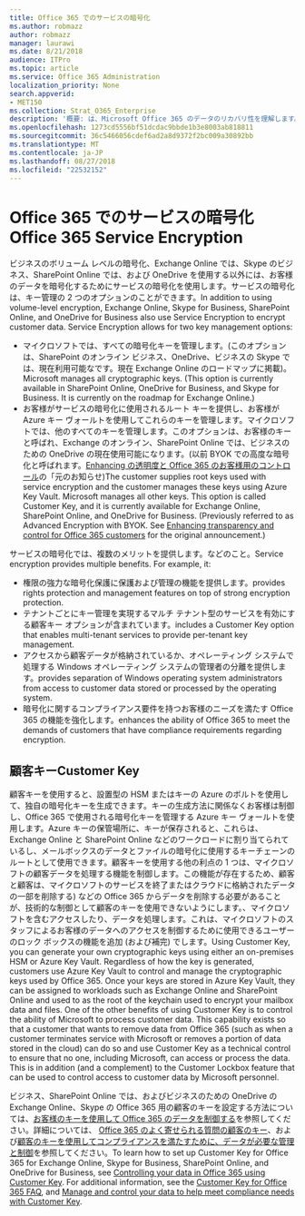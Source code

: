 ```yaml
---
title: Office 365 でのサービスの暗号化
ms.author: robmazz
author: robmazz
manager: laurawi
ms.date: 8/21/2018
audience: ITPro
ms.topic: article
ms.service: Office 365 Administration
localization_priority: None
search.appverid:
- MET150
ms.collection: Strat_O365_Enterprise
description: '概要: は、Microsoft Office 365 のデータのリカバリ性を理解します。'
ms.openlocfilehash: 1273cd5556bf51dcdac9bbde1b3e8003ab818811
ms.sourcegitcommit: 36c5466056cdef6ad2a8d9372f2bc009a30892bb
ms.translationtype: MT
ms.contentlocale: ja-JP
ms.lasthandoff: 08/27/2018
ms.locfileid: "22532152"
---
```

# <a name="office-365-service-encryption"></a><span data-ttu-id="ebbfc-103">Office 365 でのサービスの暗号化</span><span class="sxs-lookup"><span data-stu-id="ebbfc-103">Office 365 Service Encryption</span></span>

<span data-ttu-id="ebbfc-p101">ビジネスのボリューム レベルの暗号化、Exchange Online では、Skype のビジネス、SharePoint Online では、および OneDrive を使用する以外には、お客様のデータを暗号化するためにサービスの暗号化を使用します。サービスの暗号化は、キー管理の 2 つのオプションのことができます。</span><span class="sxs-lookup"><span data-stu-id="ebbfc-p101">In addition to using volume-level encryption, Exchange Online, Skype for Business, SharePoint Online, and OneDrive for Business also use Service Encryption to encrypt customer data. Service Encryption allows for two key management options:</span></span>
- <span data-ttu-id="ebbfc-p102">マイクロソフトでは、すべての暗号化キーを管理します。(このオプションは、SharePoint のオンライン ビジネス、OneDrive、ビジネスの Skype では、現在利用可能なです。現在 Exchange Online のロードマップに掲載)。</span><span class="sxs-lookup"><span data-stu-id="ebbfc-p102">Microsoft manages all cryptographic keys. (This option is currently available in SharePoint Online, OneDrive for Business, and Skype for Business. It is currently on the roadmap for Exchange Online.)</span></span>
- <span data-ttu-id="ebbfc-p103">お客様がサービスの暗号化に使用されるルート キーを提供し、お客様が Azure キー ヴォールトを使用してこれらのキーを管理します。マイクロソフトでは、他のすべてのキーを管理します。このオプションは、お客様のキーと呼ばれ、Exchange のオンライン、SharePoint Online では、ビジネスのための OneDrive の現在使用可能になります。(以前 BYOK での高度な暗号化と呼ばれます。[Enhancing の透明度と Office 365 のお客様用のコントロール](http://blogs.office.com/2015/04/21/enhancing-transparency-and-control-for-office-365-customers/)の「元のお知らせ)</span><span class="sxs-lookup"><span data-stu-id="ebbfc-p103">The customer supplies root keys used with service encryption and the customer manages these keys using Azure Key Vault. Microsoft manages all other keys. This option is called Customer Key, and it is currently available for Exchange Online, SharePoint Online, and OneDrive for Business. (Previously referred to as Advanced Encryption with BYOK. See [Enhancing transparency and control for Office 365 customers](http://blogs.office.com/2015/04/21/enhancing-transparency-and-control-for-office-365-customers/) for the original announcement.)</span></span>

<span data-ttu-id="ebbfc-p104">サービスの暗号化では、複数のメリットを提供します。などのこと。</span><span class="sxs-lookup"><span data-stu-id="ebbfc-p104">Service encryption provides multiple benefits. For example, it:</span></span>
- <span data-ttu-id="ebbfc-116">権限の強力な暗号化保護に保護および管理の機能を提供します。</span><span class="sxs-lookup"><span data-stu-id="ebbfc-116">provides rights protection and management features on top of strong encryption protection.</span></span>
- <span data-ttu-id="ebbfc-117">テナントごとにキー管理を実現するマルチ テナント型のサービスを有効にする顧客キー オプションが含まれています。</span><span class="sxs-lookup"><span data-stu-id="ebbfc-117">includes a Customer Key option that enables multi-tenant services to provide per-tenant key management.</span></span>
- <span data-ttu-id="ebbfc-118">アクセスから顧客データが格納されているか、オペレーティング システムで処理する Windows オペレーティング システムの管理者の分離を提供します。</span><span class="sxs-lookup"><span data-stu-id="ebbfc-118">provides separation of Windows operating system administrators from access to customer data stored or processed by the operating system.</span></span>
- <span data-ttu-id="ebbfc-119">暗号化に関するコンプライアンス要件を持つお客様のニーズを満たす Office 365 の機能を強化します。</span><span class="sxs-lookup"><span data-stu-id="ebbfc-119">enhances the ability of Office 365 to meet the demands of customers that have compliance requirements regarding encryption.</span></span>

## <a name="customer-key"></a><span data-ttu-id="ebbfc-120">顧客キー</span><span class="sxs-lookup"><span data-stu-id="ebbfc-120">Customer Key</span></span>
<span data-ttu-id="ebbfc-p105">顧客キーを使用すると、設置型の HSM またはキーの Azure のボルトを使用して、独自の暗号化キーを生成できます。キーの生成方法に関係なくお客様は制御し、Office 365 で使用される暗号化キーを管理する Azure キー ヴォールトを使用します。Azure キーの保管場所に、キーが保存されると、これらは、Exchange Online と SharePoint Online などのワークロードに割り当てられているし、メールボックスのデータとファイルの暗号化に使用するキーチェーンのルートとして使用できます。顧客キーを使用する他の利点の 1 つは、マイクロソフトの顧客データを処理する機能を制御します。この機能が存在するため、顧客と顧客は、マイクロソフトのサービスを終了またはクラウドに格納されたデータの一部を削除する) などの Office 365 からデータを削除する必要があることが、技術的な制御として顧客のキーを使用できないようにします。、マイクロソフトを含むアクセスしたり、データを処理します。これは、マイクロソフトのスタッフによるお客様のデータへのアクセスを制御するために使用できるユーザーのロック ボックスの機能を追加 (および補完) でします。</span><span class="sxs-lookup"><span data-stu-id="ebbfc-p105">Using Customer Key, you can generate your own cryptographic keys using either an on-premises HSM or Azure Key Vault. Regardless of how the key is generated, customers use Azure Key Vault to control and manage the cryptographic keys used by Office 365. Once your keys are stored in Azure Key Vault, they can be assigned to workloads such as Exchange Online and SharePoint Online and used to as the root of the keychain used to encrypt your mailbox data and files. One of the other benefits of using Customer Key is to control the ability of Microsoft to process customer data. This capability exists so that a customer that wants to remove data from Office 365 (such as when a customer terminates service with Microsoft or removes a portion of data stored in the cloud) can do so and use Customer Key as a technical control to ensure that no one, including Microsoft, can access or process the data. This is in addition (and a complement) to the Customer Lockbox feature that can be used to control access to customer data by Microsoft personnel.</span></span>

<span data-ttu-id="ebbfc-p106">ビジネス、SharePoint Online では、およびビジネスのための OneDrive の Exchange Online、Skype の Office 365 用の顧客のキーを設定する方法については、[お客様のキーを使用して Office 365 のデータを制御する](https://support.office.com/article/Controlling-your-data-in-Office-365-using-Customer-Key-f2cd475a-e592-46cf-80a3-1bfb0fa17697)を参照してください。詳細については、 [Office 365 のよく寄せられる質問の顧客のキー](https://support.office.com/article/Customer-Key-for-Office-365-FAQ-41ae293a-bd5c-4083-acd8-e1a2b4329da6)、および[顧客のキーを使用してコンプライアンスを満たすために、データが必要な管理と制御](https://techcommunity.microsoft.com/t5/Microsoft-Ignite-Content-2017/Manage-and-control-your-data-to-help-meet-compliance-needs-with/td-p/117580)を参照してください。</span><span class="sxs-lookup"><span data-stu-id="ebbfc-p106">To learn how to set up Customer Key for Office 365 for Exchange Online, Skype for Business, SharePoint Online, and OneDrive for Business, see [Controlling your data in Office 365 using Customer Key](https://support.office.com/article/Controlling-your-data-in-Office-365-using-Customer-Key-f2cd475a-e592-46cf-80a3-1bfb0fa17697). For additional information, see the [Customer Key for Office 365 FAQ](https://support.office.com/article/Customer-Key-for-Office-365-FAQ-41ae293a-bd5c-4083-acd8-e1a2b4329da6), and [Manage and control your data to help meet compliance needs with Customer Key](https://techcommunity.microsoft.com/t5/Microsoft-Ignite-Content-2017/Manage-and-control-your-data-to-help-meet-compliance-needs-with/td-p/117580).</span></span>
